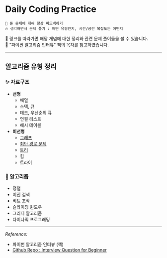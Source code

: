 # Daily Coding Practice

```
🌈 푼 문제에 대해 항상 피드백하기
🔥 생각하면서 문제 풀기 : 어떤 유형인지, 시간/공간 복잡도는 어떤지
```

👀 링크를 따라가면 해당 개념에 대한 정리와 관련 문제 풀이들을 볼 수 있습니다. <br>
📘 "파이썬 알고리즘 인터뷰" 책의 목차를 참고하였습니다. <br>
 
---

## 알고리즘 유형 정리

### ✨ 자료구조
* **선형**
  * 배열
  * 스택, 큐
  * 데크, 우선순위 큐
  * 연결 리스트
  * 해시 테이블
* **비선형**
  * [그래프](./자료구조/그래프/graph.md)
  * [최단 경로 문제](./자료구조/최단%20경로%20문제/shortest_route.md)
  * [트리](./자료구조/트리/tree.md)
  * 힙
  * 트라이
  
### 💫 알고리즘
  * 정렬
  * 이진 검색
  * 비트 조작
  * 슬라이딩 윈도우
  * 그리디 알고리즘
  * 다이나믹 프로그래밍

---

*Reference:*
- 파이썬 알고리즘 인터뷰 (책)
- [Github Repo : Interview Question for Beginner](https://github.com/JaeYeopHan/Interview_Question_for_Beginner)